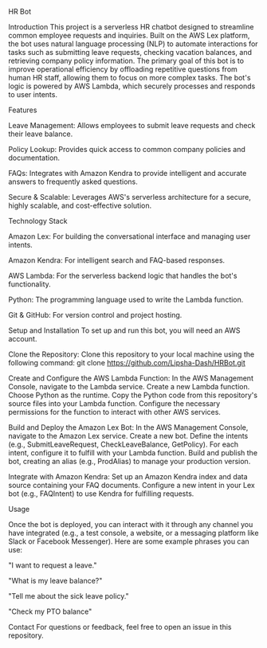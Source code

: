 HR Bot


Introduction
This project is a serverless HR chatbot designed to streamline common employee requests and inquiries. Built on the AWS Lex platform, the bot uses natural language processing (NLP) to automate interactions for tasks such as submitting leave requests, checking vacation balances, and retrieving company policy information.
The primary goal of this bot is to improve operational efficiency by offloading repetitive questions from human HR staff, allowing them to focus on more complex tasks. The bot's logic is powered by AWS Lambda, which securely processes and responds to user intents.


Features

Leave Management: Allows employees to submit leave requests and check their leave balance.

Policy Lookup: Provides quick access to common company policies and documentation.

FAQs: Integrates with Amazon Kendra to provide intelligent and accurate answers to frequently asked questions.

Secure & Scalable: Leverages AWS's serverless architecture for a secure, highly scalable, and cost-effective solution.



Technology Stack

Amazon Lex: For building the conversational interface and managing user intents.

Amazon Kendra: For intelligent search and FAQ-based responses.

AWS Lambda: For the serverless backend logic that handles the bot's functionality.

Python: The programming language used to write the Lambda function.

Git & GitHub: For version control and project hosting.


Setup and Installation
To set up and run this bot, you will need an AWS account.

Clone the Repository:
Clone this repository to your local machine using the following command:
git clone https://github.com/Lipsha-Dash/HRBot.git

Create and Configure the AWS Lambda Function:
In the AWS Management Console, navigate to the Lambda service.
Create a new Lambda function.
Choose Python as the runtime.
Copy the Python code from this repository's source files into your Lambda function.
Configure the necessary permissions for the function to interact with other AWS services.

Build and Deploy the Amazon Lex Bot:
In the AWS Management Console, navigate to the Amazon Lex service.
Create a new bot.
Define the intents (e.g., SubmitLeaveRequest, CheckLeaveBalance, GetPolicy).
For each intent, configure it to fulfill with your Lambda function.
Build and publish the bot, creating an alias (e.g., ProdAlias) to manage your production version.

Integrate with Amazon Kendra:
Set up an Amazon Kendra index and data source containing your FAQ documents.
Configure a new intent in your Lex bot (e.g., FAQIntent) to use Kendra for fulfilling requests.

Usage

Once the bot is deployed, you can interact with it through any channel you have integrated (e.g., a test console, a website, or a messaging platform like Slack or Facebook Messenger).
Here are some example phrases you can use:

"I want to request a leave."

"What is my leave balance?"

"Tell me about the sick leave policy."

"Check my PTO balance"

Contact
For questions or feedback, feel free to open an issue in this repository.
